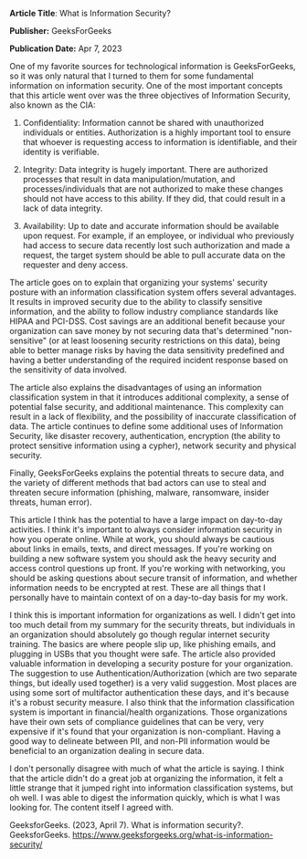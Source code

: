**Article Title**: What is Information Security?

**Publisher:** GeeksForGeeks

**Publication Date:** Apr 7, 2023

One of my favorite sources for technological information is
GeeksForGeeks, so it was only natural that I turned to them for some
fundamental information on information security. One of the most
important concepts that this article went over was the three objectives
of Information Security, also known as the CIA:

1.  Confidentiality: Information cannot be shared with unauthorized
    individuals or entities. Authorization is a highly important tool to
    ensure that whoever is requesting access to information is
    identifiable, and their identity is verifiable.

2.  Integrity: Data integrity is hugely important. There are authorized
    processes that result in data manipulation/mutation, and
    processes/individuals that are not authorized to make these changes
    should not have access to this ability. If they did, that could
    result in a lack of data integrity.

3.  Availability: Up to date and accurate information should be
    available upon request. For example, if an employee, or individual
    who previously had access to secure data recently lost such
    authorization and made a request, the target system should be able
    to pull accurate data on the requester and deny access.

The article goes on to explain that organizing your systems' security
posture with an information classification system offers several
advantages. It results in improved security due to the ability to
classify sensitive information, and the ability to follow industry
compliance standards like HIPAA and PCI-DSS. Cost savings are an
additional benefit because your organization can save money by not
securing data that's determined "non-sensitive" (or at least loosening
security restrictions on this data), being able to better manage risks
by having the data sensitivity predefined and having a better
understanding of the required incident response based on the sensitivity
of data involved.

The article also explains the disadvantages of using an information
classification system in that it introduces additional complexity, a
sense of potential false security, and additional maintenance. This
complexity can result in a lack of flexibility, and the possibility of
inaccurate classification of data. The article continues to define some
additional uses of Information Security, like disaster recovery,
authentication, encryption (the ability to protect sensitive information
using a cypher), network security and physical security.

Finally, GeeksForGeeks explains the potential threats to secure data,
and the variety of different methods that bad actors can use to steal
and threaten secure information (phishing, malware, ransomware, insider
threats, human error).

This article I think has the potential to have a large impact on
day-to-day activities. I think it's important to always consider
information security in how you operate online. While at work, you
should always be cautious about links in emails, texts, and direct
messages. If you're working on building a new software system you should
ask the heavy security and access control questions up front. If you're
working with networking, you should be asking questions about secure
transit of information, and whether information needs to be encrypted at
rest. These are all things that I personally have to maintain context of
on a day-to-day basis for my work.

I think this is important information for organizations as well. I
didn't get into too much detail from my summary for the security
threats, but individuals in an organization should absolutely go though
regular internet security training. The basics are where people slip up,
like phishing emails, and plugging in USBs that you thought were safe.
The article also provided valuable information in developing a security
posture for your organization. The suggestion to use
Authentication/Authorization (which are two separate things, but ideally
used together) is a very valid suggestion. Most places are using some
sort of multifactor authentication these days, and it's because it's a
robust security measure. I also think that the information
classification system is important in financial/health organizations.
Those organizations have their own sets of compliance guidelines that
can be very, very expensive if it's found that your organization is
non-compliant. Having a good way to delineate between PII, and non-PII
information would be beneficial to an organization dealing in secure
data.

I don't personally disagree with much of what the article is saying. I
think that the article didn't do a great job at organizing the
information, it felt a little strange that it jumped right into
information classification systems, but oh well. I was able to digest
the information quickly, which is what I was looking for. The content
itself I agreed with.

GeeksforGeeks. (2023, April 7). What is information security?.
GeeksforGeeks.
https://www.geeksforgeeks.org/what-is-information-security/
